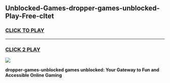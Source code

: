 
## Unblocked-Games-dropper-games-unblocked-Play-Free-cltet
<h3>
<a href="https://premium76.site?title=dropper-games-unblocked&ref=10A">CLICK TO PLAY</a></h3>
<hr>

<h3>
<a href="https://premium76.site?title=dropper-games-unblocked&ref=10A">CLICK 2 PLAY</a>
  
</h3>

<a href="https://premium76.site?title=dropper-games-unblocked&ref=10A"><img src="https://clearcache.store/games.png"></a>


**dropper-games-unblocked games unblocked: Your Gateway to Fun and Accessible Online Gaming**
